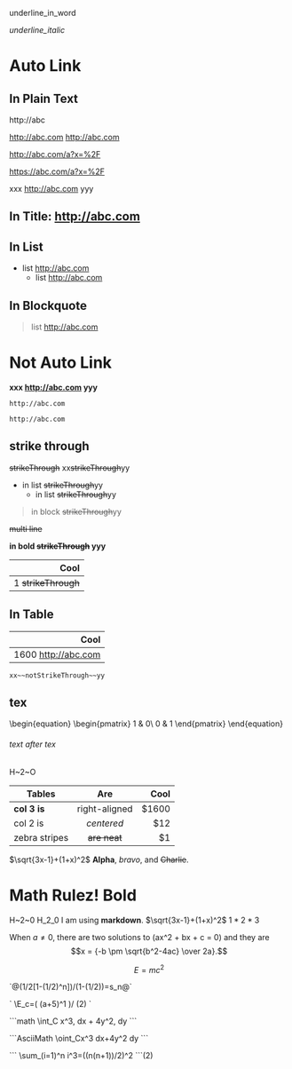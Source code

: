 underline_in_word

_underline_italic_

# Auto Link

## In Plain Text

http://abc

http://abc.com http://abc.com

http://abc.com/a?x=%2F

https://abc.com/a?x=%2F

xxx http://abc.com yyy

## In Title: http://abc.com

## In List

- list http://abc.com
    - list http://abc.com

## In Blockquote
> list http://abc.com

# Not Auto Link

**xxx http://abc.com yyy**

`http://abc.com`

```
http://abc.com
```

## strike through

~~strikeThrough~~
xx~~strikeThrough~~yy

- in list ~~strikeThrough~~yy
    - in list ~~strikeThrough~~yy

> in block ~~strikeThrough~~yy

~~multi
   line~~

**in bold ~~strikeThrough~~ yyy**

|  Cool  |
| ------:|
| 1 ~~strikeThrough~~ |

## In Table

|  Cool  |
| ------:|
| 1600 http://abc.com |

```
xx~~notStrikeThrough~~yy
```

## tex

\begin{equation} \begin{pmatrix} 1 & 0\ 0 & 1 \end{pmatrix} \end{equation}

###### text after tex

H~2~O

| Tables        | Are           | Cool  |
| ------------- |:-------------:| -----:|
| **col 3 is**  | right-aligned | $1600 |
| col 2 is      | *centered*    |   $12 |
| zebra stripes | ~~are neat~~  |    $1 |

$\sqrt{3x-1}+(1+x)^2$
**Alpha**, _bravo_, and ~~Charlie~~.
# Math Rulez! **Bold**
H~2~0
H_2_0
I am using __markdown__.
$\sqrt{3x-1}+(1+x)^2$
$1 *2* 3$

When $a \ne 0$, there are two solutions to \(ax^2 + bx + c = 0\) and they are
$$x = {-b \pm \sqrt{b^2-4ac} \over 2a}.$$

$$E = mc^2$$

\`@(1/2[1-(1/2)^n])/(1-(1/2))=s_n@`

\`
\E_c=( (a+5)^1 )/ (2)
\`

\`\`\`math
\int_C x^3\, dx + 4y^2\, dy
\`\`\`

\`\`\`AsciiMath
\oint_Cx^3 dx+4y^2 dy
\`\`\`

\`\`\`
\sum_(i=1)^n i^3=((n(n+1))/2)^2
\`\`\`(2)
